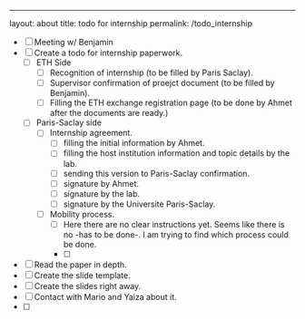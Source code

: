 ---
layout: about
title: todo for internship
permalink: /todo_internship


- [ ] Meeting w/ Benjamin
- [ ] Create a todo for internship paperwork.
	- [ ] ETH Side
		- [ ] Recognition of internship (to be filled by Paris Saclay).
		- [ ] Supervisor confirmation of proejct document (to be filled by Benjamin).
		- [ ] Filling the ETH exchange registration page (to be done by Ahmet after the documents are ready.)
	- [ ] Paris-Saclay side
		- [ ] Internship agreement.
			- [ ] filling the initial information by Ahmet.
			- [ ] filling the host institution information and topic details by the lab.
			- [ ] sending this version to Paris-Saclay confirmation.
			- [ ] signature by Ahmet.
			- [ ] signature by the lab.
			- [ ] signature by the Universite Paris-Saclay. 
		- [ ] Mobility process.
			- [ ] Here there are no clear instructions yet. Seems like there is no -has to be done-. I am trying to find which process could be done.
			- [ ] 
- [ ] Read the paper in depth.
- [ ] Create the slide template.
- [ ] Create the slides right away.
- [ ] Contact with Mario and Yaiza about it.
- [ ] 